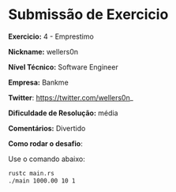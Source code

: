# Submissão de Exercicio

**Exercicio:** 4 - Emprestimo

**Nickname:** wellers0n

**Nível Técnico:** Software Engineer

**Empresa:** Bankme

**Twitter**: https://twitter.com/wellers0n_

**Dificuldade de Resolução:** média

**Comentários:** Divertido

**Como rodar o desafio**:

Use o comando abaixo:

```bash
rustc main.rs 
./main 1000.00 10 1
```
